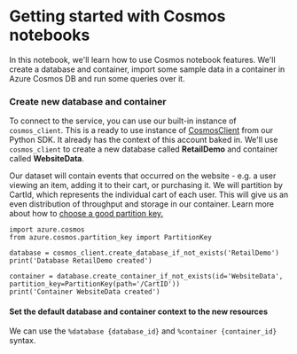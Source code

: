 # Getting started with Cosmos notebooks

In this notebook, we'll learn how to use Cosmos notebook features. We'll create a database and container, import some sample data in a container in Azure Cosmos DB and run some queries over it.

### Create new database and container

To connect to the service, you can use our built-in instance of ```cosmos_client```. This is a ready to use instance of [CosmosClient](https://docs.microsoft.com/python/api/azure-cosmos/azure.cosmos.cosmos_client.cosmosclient?view=azure-python) from our Python SDK. It already has the context of this account baked in. We'll use ```cosmos_client``` to create a new database called **RetailDemo** and container called **WebsiteData**.

Our dataset will contain events that occurred on the website - e.g. a user viewing an item, adding it to their cart, or purchasing it. We will partition by CartId, which represents the individual cart of each user. This will give us an even distribution of throughput and storage in our container. Learn more about how to [choose a good partition key.](https://docs.microsoft.com/azure/cosmos-db/partition-data)

```
import azure.cosmos
from azure.cosmos.partition_key import PartitionKey

database = cosmos_client.create_database_if_not_exists('RetailDemo')
print('Database RetailDemo created')

container = database.create_container_if_not_exists(id='WebsiteData', partition_key=PartitionKey(path='/CartID'))
print('Container WebsiteData created')
```

#### Set the default database and container context to the new resources

We can use the ```%database {database_id}``` and ```%container {container_id}``` syntax.
